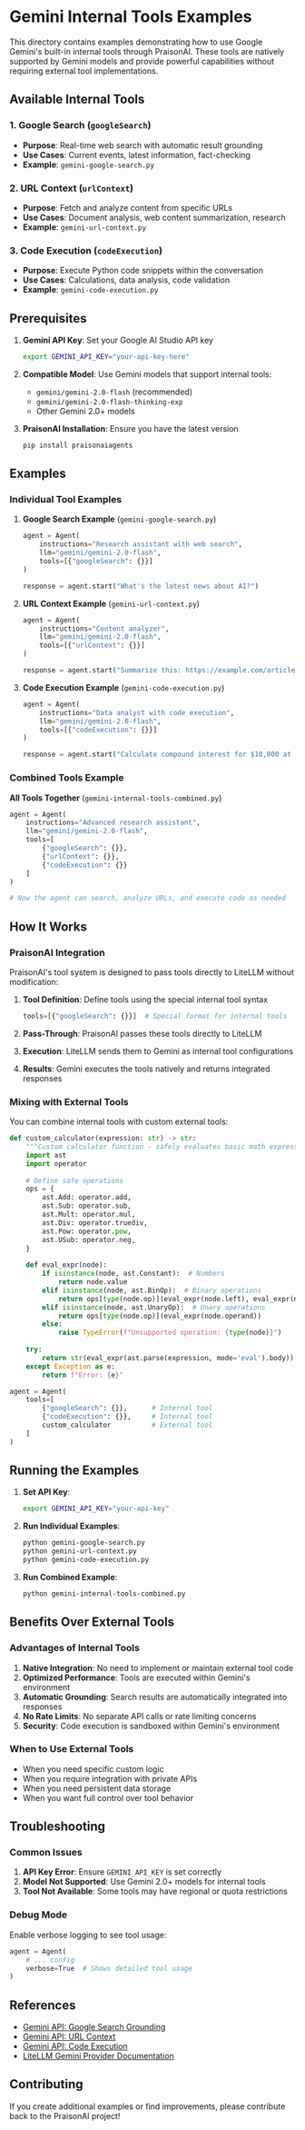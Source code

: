# Gemini Internal Tools Examples

This directory contains examples demonstrating how to use Google Gemini's built-in internal tools through PraisonAI. These tools are natively supported by Gemini models and provide powerful capabilities without requiring external tool implementations.

## Available Internal Tools

### 1. Google Search (`googleSearch`)
- **Purpose**: Real-time web search with automatic result grounding
- **Use Cases**: Current events, latest information, fact-checking
- **Example**: `gemini-google-search.py`

### 2. URL Context (`urlContext`) 
- **Purpose**: Fetch and analyze content from specific URLs
- **Use Cases**: Document analysis, web content summarization, research
- **Example**: `gemini-url-context.py`

### 3. Code Execution (`codeExecution`)
- **Purpose**: Execute Python code snippets within the conversation
- **Use Cases**: Calculations, data analysis, code validation
- **Example**: `gemini-code-execution.py`

## Prerequisites

1. **Gemini API Key**: Set your Google AI Studio API key
   ```bash
   export GEMINI_API_KEY="your-api-key-here"
   ```

2. **Compatible Model**: Use Gemini models that support internal tools:
   - `gemini/gemini-2.0-flash` (recommended)
   - `gemini/gemini-2.0-flash-thinking-exp`
   - Other Gemini 2.0+ models

3. **PraisonAI Installation**: Ensure you have the latest version
   ```bash
   pip install praisonaiagents
   ```

## Examples

### Individual Tool Examples

1. **Google Search Example** (`gemini-google-search.py`)
   ```python
   agent = Agent(
       instructions="Research assistant with web search",
       llm="gemini/gemini-2.0-flash",
       tools=[{"googleSearch": {}}]
   )
   
   response = agent.start("What's the latest news about AI?")
   ```

2. **URL Context Example** (`gemini-url-context.py`)
   ```python
   agent = Agent(
       instructions="Content analyzer",
       llm="gemini/gemini-2.0-flash", 
       tools=[{"urlContext": {}}]
   )
   
   response = agent.start("Summarize this: https://example.com/article")
   ```

3. **Code Execution Example** (`gemini-code-execution.py`)
   ```python
   agent = Agent(
       instructions="Data analyst with code execution",
       llm="gemini/gemini-2.0-flash",
       tools=[{"codeExecution": {}}]
   )
   
   response = agent.start("Calculate compound interest for $10,000 at 5% for 10 years")
   ```

### Combined Tools Example

**All Tools Together** (`gemini-internal-tools-combined.py`)
```python
agent = Agent(
    instructions="Advanced research assistant",
    llm="gemini/gemini-2.0-flash",
    tools=[
        {"googleSearch": {}},
        {"urlContext": {}},
        {"codeExecution": {}}
    ]
)

# Now the agent can search, analyze URLs, and execute code as needed
```

## How It Works

### PraisonAI Integration

PraisonAI's tool system is designed to pass tools directly to LiteLLM without modification:

1. **Tool Definition**: Define tools using the special internal tool syntax
   ```python
   tools=[{"googleSearch": {}}]  # Special format for internal tools
   ```

2. **Pass-Through**: PraisonAI passes these tools directly to LiteLLM
3. **Execution**: LiteLLM sends them to Gemini as internal tool configurations
4. **Results**: Gemini executes the tools natively and returns integrated responses

### Mixing with External Tools

You can combine internal tools with custom external tools:

```python
def custom_calculator(expression: str) -> str:
    """Custom calculator function - safely evaluates basic math expressions"""
    import ast
    import operator
    
    # Define safe operations
    ops = {
        ast.Add: operator.add,
        ast.Sub: operator.sub,
        ast.Mult: operator.mul,
        ast.Div: operator.truediv,
        ast.Pow: operator.pow,
        ast.USub: operator.neg,
    }
    
    def eval_expr(node):
        if isinstance(node, ast.Constant):  # Numbers
            return node.value
        elif isinstance(node, ast.BinOp):  # Binary operations
            return ops[type(node.op)](eval_expr(node.left), eval_expr(node.right))
        elif isinstance(node, ast.UnaryOp):  # Unary operations
            return ops[type(node.op)](eval_expr(node.operand))
        else:
            raise TypeError(f"Unsupported operation: {type(node)}")
    
    try:
        return str(eval_expr(ast.parse(expression, mode='eval').body))
    except Exception as e:
        return f"Error: {e}"

agent = Agent(
    tools=[
        {"googleSearch": {}},      # Internal tool
        {"codeExecution": {}},     # Internal tool  
        custom_calculator          # External tool
    ]
)
```

## Running the Examples

1. **Set API Key**:
   ```bash
   export GEMINI_API_KEY="your-api-key"
   ```

2. **Run Individual Examples**:
   ```bash
   python gemini-google-search.py
   python gemini-url-context.py  
   python gemini-code-execution.py
   ```

3. **Run Combined Example**:
   ```bash
   python gemini-internal-tools-combined.py
   ```

## Benefits Over External Tools

### Advantages of Internal Tools

1. **Native Integration**: No need to implement or maintain external tool code
2. **Optimized Performance**: Tools are executed within Gemini's environment
3. **Automatic Grounding**: Search results are automatically integrated into responses
4. **No Rate Limits**: No separate API calls or rate limiting concerns
5. **Security**: Code execution is sandboxed within Gemini's environment

### When to Use External Tools

- When you need specific custom logic
- When you require integration with private APIs
- When you need persistent data storage
- When you want full control over tool behavior

## Troubleshooting

### Common Issues

1. **API Key Error**: Ensure `GEMINI_API_KEY` is set correctly
2. **Model Not Supported**: Use Gemini 2.0+ models for internal tools
3. **Tool Not Available**: Some tools may have regional or quota restrictions

### Debug Mode

Enable verbose logging to see tool usage:
```python
agent = Agent(
    # ... config
    verbose=True  # Shows detailed tool usage
)
```

## References

- [Gemini API: Google Search Grounding](https://ai.google.dev/gemini-api/docs/google-search)
- [Gemini API: URL Context](https://ai.google.dev/gemini-api/docs/url-context)  
- [Gemini API: Code Execution](https://ai.google.dev/gemini-api/docs/code-execution)
- [LiteLLM Gemini Provider Documentation](https://docs.litellm.ai/docs/providers/gemini)

## Contributing

If you create additional examples or find improvements, please contribute back to the PraisonAI project!